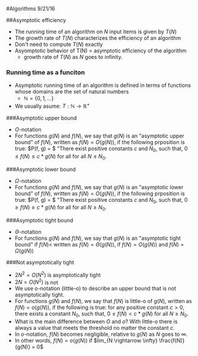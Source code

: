 #Algorithms 9/21/16

##Asymptotic efficiency

* The running time of an algorithm on $N$ input items is given by $T(N)$
* The growth rate of $T(N)$ characterizes the efficiency of an algorithm
* Don't need to compute $T(N)$ exactly
* Asyomptotic behavior of T(N) = asymptotic efficiency of the algorithm
	* growth rate of $T(N)$ as $N$ goes to infinity.

### Running time as a funciton

* Asymptotic running time of an algorithm is defined in terms of functions whose domains are the set of natural numbers
	* $\mathbb{N} = \{ 0, 1, ... \}$  
* We usually asume: $T: \mathbb{N} \rightarrow \mathbb{R}^+$


###Asymptotic upper bound

* $O$-notation
* For functions $g(N)$ and $f(N)$, we say that $g(N)$ is an "asymptotic upper bound" of $f(N)$, written as $f(N) = O(g(N))$, if the following prposition is true: $P(f, g) = $ "There exist positive constants $c$ and $N_0$, such that, $0 \leq f(N) \leq c * g(N)$ for all for all $N \leq N_0$.


###Asymptotic lower bound

* $\Omega$-notation
* For functions $g(N)$ and $f(N)$, we say that $g(N)$ is an "asymptotic lower bound" of $f(N)$, written as $f(N) = O(g(N))$, if the following prposition is true: $P(f, g) = $ "There exist positive constants $c$ and $N_0$, such that, $0 \geq f(N) \geq c * g(N)$ for all for all $N \geq N_0$.


###Asymptotic tight bound

* $\Theta$-notation
* For functions $g(N)$ and $f(N)$, we say that $g(N)$ is an "asymptotic tight bound" if $f(N)$< written as $f(N) = \Theta(g(N))$, if $f(N) = O(g(N))$ and $f(N) = \Omega(g(N))$


###Not asymptotically tight

* $2N^2 = O(N^2)$ is asymptotically tight
* $2N = O(N^2)$ is not
* We use o-notation (little-o) to describe an upper bound that is not asymptotically tight.
* For functions $g(N)$ and $f(N)$, we say that $f(N)$ is little-o of $g(N)$, written as $f(N) = o(g(N))$, if the following is true: for any positive constant $c > 0$, there exists a constant $N_0$, such that, $0 \leq f(N) < c*g(N)$ for all $N \geq N_0$.
* What is the main difference between $O$ and $o$? With little-o there is always a value that meets the threshold no matter the constant $c$.
* In $o$-notation, $f(N)$ becomes negligible, relative to $g(N)$ as $N$ goes to $\infty$.
* In other words, $f(N) = o(g(N))$ if $lim_{N \rightarrow \infty} \frac{f(N)}{g(N)} = 0$


